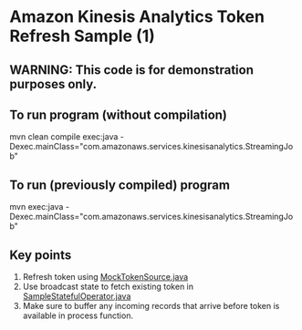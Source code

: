 # Amazon Kinesis Analytics Token Refresh Sample (1)

## WARNING: This code is for demonstration purposes only.

## To run program (without compilation)

mvn clean compile exec:java -Dexec.mainClass="com.amazonaws.services.kinesisanalytics.StreamingJob"

## To run (previously compiled) program

mvn exec:java -Dexec.mainClass="com.amazonaws.services.kinesisanalytics.StreamingJob"

## Key points

1. Refresh token using [MockTokenSource.java](src/main/java/com/amazonaws/services/kinesisanalytics/sources/MockTokenSource.java)
2. Use broadcast state to fetch existing token in [SampleStatefulOperator.java](src/main/java/com/amazonaws/services/kinesisanalytics/SampleStatefulOperator.java)
3. Make sure to buffer any incoming records that arrive before token is available in process function.